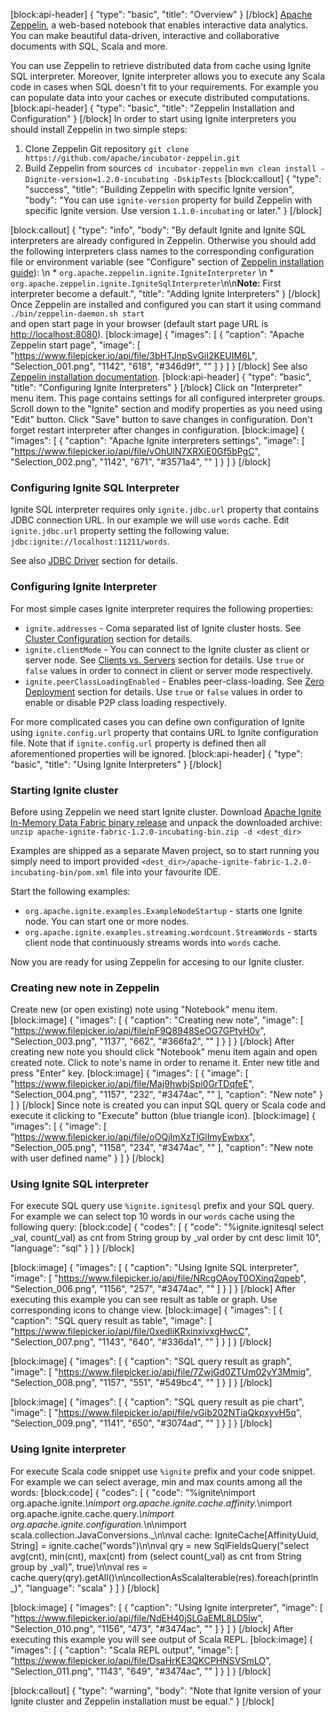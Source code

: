 [block:api-header]
{
  "type": "basic",
  "title": "Overview"
}
[/block]
[Apache Zeppelin](http://zeppelin.incubator.apache.org), a web-based notebook that enables interactive data analytics. You can make beautiful data-driven, interactive and collaborative documents with SQL, Scala and more. 

You can use Zeppelin to retrieve distributed data from cache using Ignite SQL interpreter. Moreover, Ignite interpreter allows you to execute any Scala code in cases when SQL doesn't fit to your requirements. For example you can populate data into your caches or execute distributed computations.
[block:api-header]
{
  "type": "basic",
  "title": "Zeppelin Installation and Configuration"
}
[/block]
In order to start using Ignite interpreters you should install Zeppelin in two simple steps: 
  1. Clone Zeppelin Git repository
  `git clone https://github.com/apache/incubator-zeppelin.git`
  2. Build Zeppelin from sources
  `cd incubator-zeppelin`
  `mvn clean install -Dignite-version=1.2.0-incubating -DskipTests`
[block:callout]
{
  "type": "success",
  "title": "Building Zeppelin with specific Ignite version",
  "body": "You can use `ignite-version` property for build Zeppelin with specific Ignite version. Use version `1.1.0-incubating` or later."
}
[/block]

[block:callout]
{
  "type": "info",
  "body": "By default Ignite and Ignite SQL interpreters are already configured in Zeppelin. Otherwise you should add the following interpreters class names to the corresponding configuration file or environment variable (see \"Configure\" section of [Zeppelin installation guide](https://zeppelin.incubator.apache.org/docs/0.5.5-incubating/install/install.html)): \n  * `org.apache.zeppelin.ignite.IgniteInterpreter`    \n  * `org.apache.zeppelin.ignite.IgniteSqlInterpreter`\n\n**Note:** First interpreter become a default.",
  "title": "Adding Ignite Interpreters"
}
[/block]
Once Zeppelin are installed and configured you can start it using command 
`./bin/zeppelin-daemon.sh start`  
and open start page in your browser (default start page URL is [http://localhost:8080](http://localhost:8080)).
[block:image]
{
  "images": [
    {
      "caption": "Apache Zeppelin start page",
      "image": [
        "https://www.filepicker.io/api/file/3bHTJnpSvGiI2KEUIM6L",
        "Selection_001.png",
        "1142",
        "618",
        "#346d9f",
        ""
      ]
    }
  ]
}
[/block]
See also [Zeppelin installation documentation](http://zeppelin.incubator.apache.org/docs/install/install.html).
[block:api-header]
{
  "type": "basic",
  "title": "Configuring Ignite Interpreters"
}
[/block]
Click on "Interpreter" menu item. This page contains settings for all configured interpreter groups. Scroll down to the "Ignite" section and modify properties as you need using "Edit" button. Click "Save" button to save changes in configuration. Don't forget restart interpreter after changes in configuration.
[block:image]
{
  "images": [
    {
      "caption": "Apache Ignite interpreters settings",
      "image": [
        "https://www.filepicker.io/api/file/vOhUlN7XRXiE0Gf5bPgC",
        "Selection_002.png",
        "1142",
        "671",
        "#3571a4",
        ""
      ]
    }
  ]
}
[/block]
### Configuring Ignite SQL Interpreter
Ignite SQL interpreter requires only `ignite.jdbc.url` property that contains JDBC connection URL. In our example we will use `words` cache. Edit `ignite.jdbc.url` property setting the following value: `jdbc:ignite://localhost:11211/words`.

See also [JDBC Driver](http://apacheignite.readme.io/v1.2/docs/jdbc-driver)  section for details.
 
### Configuring Ignite Interpreter
For most simple cases Ignite interpreter requires the following properties:

  * `ignite.addresses` - Coma separated list of Ignite cluster hosts. See [Cluster Configuration](http://apacheignite.readme.io/v1.2/docs/cluster-config) section for details.
  * `ignite.clientMode` - You can connect to the Ignite cluster as client or server node. See [Clients vs. Servers](http://apacheignite.readme.io/v1.2/docs/clients-vs-servers) section for details. Use `true` or `false` values in order to connect in client or server mode respectively.
  * `ignite.peerClassLoadingEnabled` - Enables peer-class-loading. See [Zero Deployment](http://apacheignite.readme.io/v1.2/docs/zero-deployment) section for details. Use `true` or `false` values in order to enable or disable P2P class loading respectively.

For more complicated cases you can define own configuration of Ignite using `ignite.config.url` property that contains URL to Ignite configuration file. Note that if `ignite.config.url` property is defined then all aforementioned properties will be ignored.
[block:api-header]
{
  "type": "basic",
  "title": "Using Ignite Interpreters"
}
[/block]
### Starting Ignite cluster
Before using Zeppelin we need start Ignite cluster. Download [Apache Ignite In-Memory Data Fabric binary release](http://mirrors.koehn.com/apache//incubator/ignite/1.2.0/apache-ignite-fabric-1.2.0-incubating-bin.zip) and unpack the downloaded archive:
`unzip apache-ignite-fabric-1.2.0-incubating-bin.zip -d <dest_dir>`

Examples are shipped as a separate Maven project, so to start running you simply need
to import provided `<dest_dir>/apache-ignite-fabric-1.2.0-incubating-bin/pom.xml` file into your favourite IDE.

Start the following examples:
  * `org.apache.ignite.examples.ExampleNodeStartup` - starts one Ignite node. You can start one or more nodes.
  * `org.apache.ignite.examples.streaming.wordcount.StreamWords` - starts client node that continuously streams words into `words` cache.

Now you are ready for using Zeppelin for accesing to our Ignite cluster.

### Creating new note in Zeppelin
Create new (or open existing) note using "Notebook" menu item. 
[block:image]
{
  "images": [
    {
      "caption": "Creating new note",
      "image": [
        "https://www.filepicker.io/api/file/pF9Q8948SeOG7GPtyH0v",
        "Selection_003.png",
        "1137",
        "662",
        "#366fa2",
        ""
      ]
    }
  ]
}
[/block]
After creating new note you should click "Notebook" menu item again and open created note. Click to note's name in order to rename it. Enter new title and press "Enter" key.
[block:image]
{
  "images": [
    {
      "image": [
        "https://www.filepicker.io/api/file/Maj9hwbjSpi0GrTDqfeE",
        "Selection_004.png",
        "1157",
        "232",
        "#3474ac",
        ""
      ],
      "caption": "New note"
    }
  ]
}
[/block]
Since note is created you can input SQL query or Scala code and execute it clicking to "Execute" button (blue triangle icon).
[block:image]
{
  "images": [
    {
      "image": [
        "https://www.filepicker.io/api/file/oOQjImXzTlGlImyEwbxx",
        "Selection_005.png",
        "1158",
        "234",
        "#3474ac",
        ""
      ],
      "caption": "New note with user defined name"
    }
  ]
}
[/block]
### Using Ignite SQL interpreter
For execute SQL query use `%ignite.ignitesql` prefix and your SQL query. For example we can select top 10 words in our `words` cache using the following query:
[block:code]
{
  "codes": [
    {
      "code": "%ignite.ignitesql select _val, count(_val) as cnt from String group by _val order by cnt desc limit 10",
      "language": "sql"
    }
  ]
}
[/block]

[block:image]
{
  "images": [
    {
      "caption": "Using Ignite SQL interpreter",
      "image": [
        "https://www.filepicker.io/api/file/NRcgOAoyT0OXinq2qpeb",
        "Selection_006.png",
        "1156",
        "257",
        "#3474ac",
        ""
      ]
    }
  ]
}
[/block]
After executing this example you can see result as table or graph. Use corresponding icons to change view.
[block:image]
{
  "images": [
    {
      "caption": "SQL query result as table",
      "image": [
        "https://www.filepicker.io/api/file/0xedliKRxinxivxgHwcC",
        "Selection_007.png",
        "1143",
        "640",
        "#336da1",
        ""
      ]
    }
  ]
}
[/block]

[block:image]
{
  "images": [
    {
      "caption": "SQL query result as graph",
      "image": [
        "https://www.filepicker.io/api/file/7ZwjGd0ZTUm02yY3Mmig",
        "Selection_008.png",
        "1157",
        "551",
        "#549bc4",
        ""
      ]
    }
  ]
}
[/block]

[block:image]
{
  "images": [
    {
      "caption": "SQL query result as pie chart",
      "image": [
        "https://www.filepicker.io/api/file/vGib202NTiaQkpxyvH5q",
        "Selection_009.png",
        "1141",
        "650",
        "#3074ad",
        ""
      ]
    }
  ]
}
[/block]
### Using Ignite interpreter
For execute Scala code snippet use `%ignite` prefix and your code snippet. For example we can select average, min and max counts among all the words:
[block:code]
{
  "codes": [
    {
      "code": "%ignite\nimport org.apache.ignite._\nimport org.apache.ignite.cache.affinity._\nimport org.apache.ignite.cache.query._\nimport org.apache.ignite.configuration._\n\nimport scala.collection.JavaConversions._\n\nval cache: IgniteCache[AffinityUuid, String] = ignite.cache(\"words\")\n\nval qry = new SqlFieldsQuery(\"select avg(cnt), min(cnt), max(cnt) from (select count(_val) as cnt from String group by _val)\", true)\n\nval res = cache.query(qry).getAll()\n\ncollectionAsScalaIterable(res).foreach(println _)",
      "language": "scala"
    }
  ]
}
[/block]

[block:image]
{
  "images": [
    {
      "caption": "Using Ignite interpreter",
      "image": [
        "https://www.filepicker.io/api/file/NdEH40jSLGaEML8LD5lw",
        "Selection_010.png",
        "1156",
        "473",
        "#3474ac",
        ""
      ]
    }
  ]
}
[/block]
After executing this example you will see output of Scala REPL.
[block:image]
{
  "images": [
    {
      "caption": "Scala REPL output",
      "image": [
        "https://www.filepicker.io/api/file/DsaHrKE3QKCPHNSVSmLO",
        "Selection_011.png",
        "1143",
        "649",
        "#3474ac",
        ""
      ]
    }
  ]
}
[/block]

[block:callout]
{
  "type": "warning",
  "body": "Note that Ignite version of your Ignite cluster and Zeppelin installation must be equal."
}
[/block]